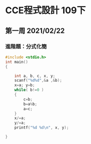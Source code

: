 
# CCE程式設計 109下
## 第一周 2021/02/22
### 進階題：分式化簡
```C
#include <stdio.h>
int main()
{

	int a, b, c, x, y;
	scanf("%d%d",&a ,&b);
	x=a; y=b;
	while( b!=0 )
	{
		c=b;
		b=a%b;
		a=c;
	}
	x/=a;
	y/=a;
	printf("%d %d\n", x, y);

}
```

